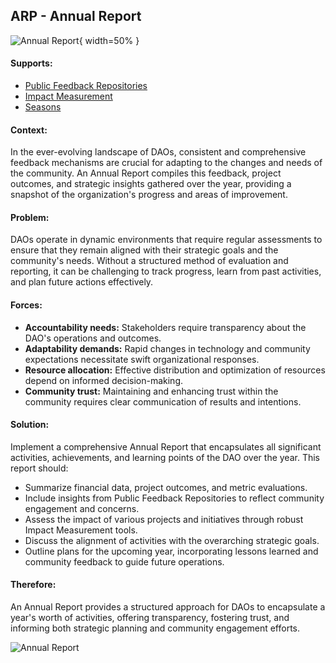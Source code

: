 ## ARP - Annual Report

![Annual Report](output/illustrations/annual_reports.png){ width=50% }

#### Supports:

* [Public Feedback Repositories](/patterns/public_feedback_repositories.html)
* [Impact Measurement](/patterns/impact_measurement.html)
* [Seasons](/patterns/seasons.html)

#### Context:

In the ever-evolving landscape of DAOs, consistent and comprehensive feedback mechanisms are crucial for adapting to the changes and needs of the community. An Annual Report compiles this feedback, project outcomes, and strategic insights gathered over the year, providing a snapshot of the organization's progress and areas of improvement.

#### Problem:

DAOs operate in dynamic environments that require regular assessments to ensure that they remain aligned with their strategic goals and the community's needs. Without a structured method of evaluation and reporting, it can be challenging to track progress, learn from past activities, and plan future actions effectively.

#### Forces:

- **Accountability needs:** Stakeholders require transparency about the DAO's operations and outcomes.
- **Adaptability demands:** Rapid changes in technology and community expectations necessitate swift organizational responses.
- **Resource allocation:** Effective distribution and optimization of resources depend on informed decision-making.
- **Community trust:** Maintaining and enhancing trust within the community requires clear communication of results and intentions.

#### Solution:

Implement a comprehensive Annual Report that encapsulates all significant activities, achievements, and learning points of the DAO over the year. This report should:

- Summarize financial data, project outcomes, and metric evaluations.
- Include insights from Public Feedback Repositories to reflect community engagement and concerns.
- Assess the impact of various projects and initiatives through robust Impact Measurement tools.
- Discuss the alignment of activities with the overarching strategic goals.
- Outline plans for the upcoming year, incorporating lessons learned and community feedback to guide future operations.

#### Therefore:

An Annual Report provides a structured approach for DAOs to encapsulate a year's worth of activities, offering transparency, fostering trust, and informing both strategic planning and community engagement efforts.

![Annual Report](output/annual_reports_specific_graph.png)